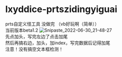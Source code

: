 # lxyddice-prtszidingyiguai
prts自定义怪工具
没做完
（vb好玩啊（简单））
<br>当前版本beta1.2
![Snipaste_2022-06-30_21-48-27](https://user-images.githubusercontent.com/95132858/176693852-609adf3f-81dc-4df5-ac0d-a65729eac8f4.png)
<br>先点加头，写完左边了点击加尾
<br>然后再搞右边，加头，加index，写完数据后记得加尾
<br>注意！没有搞空文本框检测！
